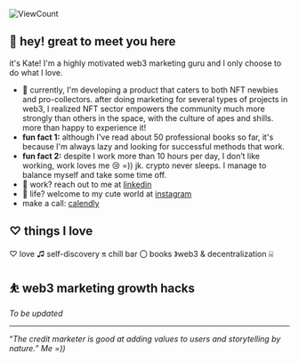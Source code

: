 
![ViewCount](http://bit.ly/Thomas-Github-Visits)

## 👋 hey! great to meet you here

it's Kate! I'm a highly motivated web3 marketing guru and I only choose to do what I love.

- 🌱 currently, I'm developing a product that caters to both NFT newbies and pro-collectors. after doing marketing for several types of projects in web3, I realized NFT sector empowers the community much more strongly than others in the space, with the culture of apes and shills. more than happy to experience it!
- **fun fact 1:** although I've read about 50 professional books so far, it's because I'm always lazy and looking for successful methods that work.
- **fun fact 2:** despite I work more than 10 hours per day, I don’t like working, work loves me 😢 =)) jk. crypto never sleeps. I manage to balance myself and take some time off.
- 💼 work? reach out to me at [linkedin](https://bit.ly/3L6g2Xx)
- 💬 life? welcome to my cute world at [instagram](http://bit.ly/3YcDg0T)
- make a call: [calendly](https://calendly.com/kate-seekhype/)

## ♡ things I love

♡ love ♫ self-discovery 🔛 chill bar 〇 books 》web3 & decentralization ⌸ 

## ⛹️ web3 marketing growth hacks

*To be updated*

---

“*The credit marketer is good at adding values to users and storytelling by nature.” Me =))*
